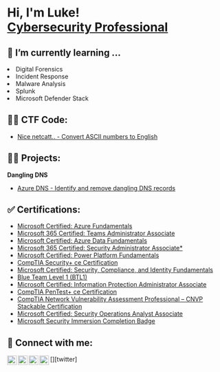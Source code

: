 <h1>Hi, I'm Luke! <br/><a href="https://www.linkedin.com/in/LukeRwilkinson/">Cybersecurity Professional</a></h1>

<h2>🌱 I’m currently learning ...</h2>
  <li>Digital Forensics</li>
  <li>Incident Response</li>
  <li>Malware Analysis</li>
  <li>Splunk</li>
  <li>Microsoft Defender Stack</li>


<h2> 🕵️‍♂️ CTF Code:</h2>

- [Nice netcatt.. - Convert ASCII numbers to English](https://github.com/Mrlukerwilkinson/convert_ascii_to_english)


<h2>👨‍💻 Projects:</h2>

<b> Dangling DNS</b>
  - [Azure DNS - Identify and remove dangling DNS records](https://github.com/Mrlukerwilkinson/Dangling-DNS)


<h2>✅ Certifications:</h2>

- [Microsoft Certified: Azure Fundamentals](https://learn.microsoft.com/en-gb/certifications/azure-fundamentals/)
- [Microsoft 365 Certified: Teams Administrator Associate](https://learn.microsoft.com/en-gb/certifications/m365-teams-administrator-associate/)
- [Microsoft Certified: Azure Data Fundamentals](https://learn.microsoft.com/en-gb/certifications/azure-data-fundamentals/)
- [Microsoft 365 Certified: Security Administrator Associate*](https://www.credly.com/earner/earned/badge/f86470eb-7f0c-49fd-9b4d-5a564b5579e5)
- [Microsoft Certified: Power Platform Fundamentals](https://learn.microsoft.com/en-gb/certifications/power-platform-fundamentals/)
- [CompTIA Security+ ce Certification](https://www.comptia.org/certifications/security)
- [Microsoft Certified: Security, Compliance, and Identity Fundamentals](https://learn.microsoft.com/en-gb/certifications/security-compliance-and-identity-fundamentals/)
- [Blue Team Level 1 (BTL1)](https://securityblue.team/why-btl1/)
- [Microsoft Certified: Information Protection Administrator Associate](https://learn.microsoft.com/en-gb/certifications/information-protection-administrator/)
- [CompTIA PenTest+ ce Certification](https://www.comptia.org/certifications/pentest)
- [CompTIA Network Vulnerability Assessment Professional – CNVP Stackable Certification](https://www.comptia.org/certifications/which-certification/stackable-certifications)
- [Microsoft Certified: Security Operations Analyst Associate](https://learn.microsoft.com/en-gb/certifications/security-operations-analyst/)
- [Microsoft Security Immersion Completion Badge](https://www.credly.com/badges/c76d3d0b-ae65-4b3f-8777-f8a756410d7d/public_url)


<h2> 🤳 Connect with me:</h2>

[<img align="left" alt="LukerWilkinson | Twitter" width="22px" src="https://cdn.jsdelivr.net/npm/simple-icons@v3/icons/twitter.svg" />][twitter]
[<img align="left" alt="LukerWilkinson | LinkedIn" width="22px" src="https://cdn.jsdelivr.net/npm/simple-icons@v3/icons/linkedin.svg" />][linkedin]
[<img align="left" alt="LukerWilkinson | BTLO" width="22px" src="https://blueteamlabs.online/images/logo.png" />][btlo]
[<img align="left" alt="LukerWilkinson | BTLO" width="22px" src="https://assets.tryhackme.com/img/logo/tryhackme_logo_full.svg" />][tryhackme]

[linkedin]: https://linkedin.com/in/lukerwilkinson
[btlo]: https://https://blueteamlabs.online/public/user/377086154f390c02e9bb91
[tryhackme]: https://tryhackme.com/p/TEPG

<!--

Here are some ideas to get you started:

- 🔭 I’m currently working on ...

-->
